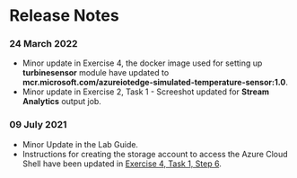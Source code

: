 # Release Notes

### 24 March 2022
  - Minor update in Exercise 4, the docker image used for setting up **turbinesensor** module have updated to **mcr.microsoft.com/azureiotedge-simulated-temperature-sensor:1.0**.
  - Minor update in Exercise 2, Task 1 - Screeshot updated for **Stream Analytics** output job.

### 09 July 2021
  - Minor Update in the Lab Guide.
  - Instructions for creating the storage account to access the Azure Cloud Shell have been updated in [Exercise 4, Task 1, Step 6](https://github.com/CloudLabsAI-Azure/AVW-Internet-of-Things/blob/master/instructions/04.md).

